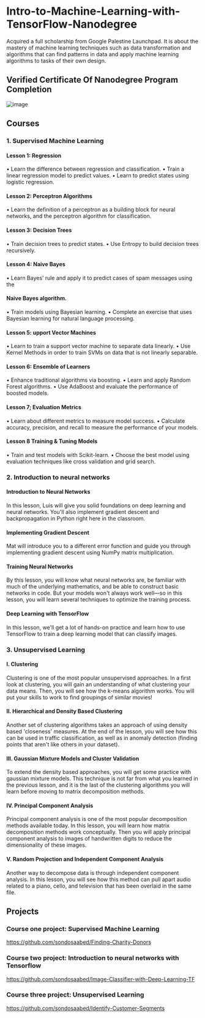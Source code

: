 # Intro-to-Machine-Learning-with-TensorFlow-Nanodegree
Acquired a full scholarship from Google Palestine Launchpad. It is about the mastery of machine learning techniques such as data transformation and algorithms that can find patterns in data and apply machine learning algorithms to tasks of their own design.

## Verified Certificate Of Nanodegree Program Completion

![image](https://github.com/user-attachments/assets/1907b1db-0c9a-4044-ab65-688b01034786)

## Courses

### 1. Supervised Machine Learning
#### Lesson 1: Regression
• Learn the difference between regression and classification.
• Train a linear regression model to predict values.
• Learn to predict states using logistic regression.

#### Lesson 2: Perceptron Algorithms
• Learn the definition of a perceptron as a building block for neural networks, and the perceptron algorithm for classification.

#### Lesson 3: Decision Trees
• Train decision trees to predict states.
• Use Entropy to build decision trees recursively.

#### Lesson 4: Naive Bayes
• Learn Bayes’ rule and apply it to predict cases of spam messages using the

#### Naive Bayes algorithm.
• Train models using Bayesian learning.
• Complete an exercise that uses Bayesian learning for natural language processing.

#### Lesson 5: upport Vector Machines
• Learn to train a support vector machine to separate data linearly.
• Use Kernel Methods in order to train SVMs on data that is not linearly separable.

#### Lesson 6: Ensemble of Learners
• Enhance traditional algorithms via boosting.
• Learn and apply Random Forest algorithms.
• Use AdaBoost and evaluate the performance of boosted models.

#### Lesson 7; Evaluation Metrics
• Learn about different metrics to measure model success.
• Calculate accuracy, precision, and recall to measure the performance of your models.

#### Lesson 8 Training & Tuning Models
• Train and test models with Scikit-learn.
• Choose the best model using evaluation techniques like cross validation and grid search.

### 2. Introduction to neural networks
#### Introduction to Neural Networks
In this lesson, Luis will give you solid foundations on deep learning and neural networks. You'll also implement gradient descent and backpropagation in Python right here in the classroom.

#### Implementing Gradient Descent
Mat will introduce you to a different error function and guide you through implementing gradient descent using NumPy matrix multiplication.

#### Training Neural Networks
By this lesson, you will know what neural networks are, be familiar with much of the underlying mathematics, and be able to construct basic networks in code. But your models won't always work well—so in this lesson, you will learn several techniques to optimize the training process.

#### Deep Learning with TensorFlow
In this lesson, we'll get a lot of hands-on practice and learn how to use TensorFlow to train a deep learning model that can classify images.

### 3. Unsupervised Learning
#### I. Clustering
Clustering is one of the most popular unsupervised approaches. In a first look at clustering, you will gain an understanding of what clustering your data means. Then, you will see how the k-means algorithm works. You will put your skills to work to find groupings of similar movies!

#### II. Hierarchical and Density Based Clustering
Another set of clustering algorithms takes an approach of using density based 'closeness' measures. At the end of the lesson, you will see how this can be used in traffic classification, as well as in anomaly detection (finding points that aren't like others in your dataset).

#### III. Gaussian Mixture Models and Cluster Validation
To extend the density based approaches, you will get some practice with gaussian mixture models. This technique is not far from what you learned in the previous lesson, and it is the last of the clustering algorithms you will learn before moving to matrix decomposition methods.

#### IV. Principal Component Analysis
Principal component analysis is one of the most popular decomposition methods available today. In this lesson, you will learn how matrix decomposition methods work conceptually. Then you will apply principal component analysis to images of handwritten digits to reduce the dimensionality of these images.

#### V. Random Projection and Independent Component Analysis
Another way to decompose data is through independent component analysis. In this lesson, you will see how this method can pull apart audio related to a piano, cello, and television that has been overlaid in the same file.

## Projects

### Course one project: Supervised Machine Learning
https://github.com/sondosaabed/Finding-Charity-Donors 

### Course two project: Introduction to neural networks with Tensorflow
https://github.com/sondosaabed/Image-Classifier-with-Deep-Learning-TF

### Course three project: Unsupervised Learning
https://github.com/sondosaabed/Identify-Customer-Segments
